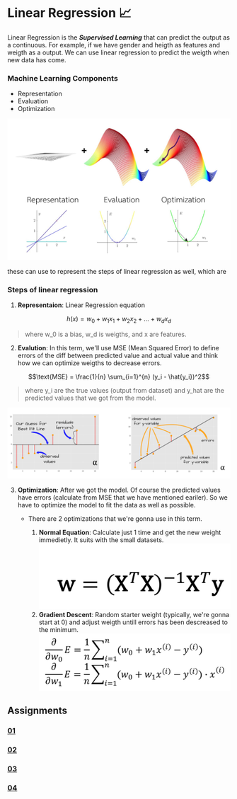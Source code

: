 # Linear Regression 📈

Linear Regression is the **_Supervised Learning_** that can predict the output as a continuous. For example, if we have gender and heigth as features and weigth as a output. We can use linear regression to predict the weigth when new data has come.

### Machine Learning Components

- Representation
- Evaluation
- Optimization

![components](./assets/components.jpeg)
</br>

these can use to represent the steps of linear regression as well, which are

### Steps of linear regression

1. **Representaion**: Linear Regression equation

```math
h(x) = w_0 + w_1 x_1 + w_2 x_2 + ... + w_d x_d
```

> where w_0 is a bias, w_d is weigths, and x are features.

2. **Evalution**: In this term, we'll use MSE (Mean Squared Error) to define errors of the diff between predicted value and actual value and think how we can optimize weigths to decrease errors.

```math
\text{MSE} = \frac{1}{n} \sum_{i=1}^{n} (y_i - \hat{y_i})^2
```

> where y_i are the true values (output from dataset) and y_hat are the predicted values that we got from the model.

![MSE](./assets/MSE.jpeg)
</br>

3. **Optimization**: After we got the model. Of course the predicted values have errors (calculate from MSE that we have mentioned eariler). So we have to optimize the model to fit the data as well as possible.

   - There are 2 optimizations that we're gonna use in this term.

     1. **Normal Equation**: Calculate just 1 time and get the new weight immedietly. It suits with the small datasets.
        ![normal](./assets/normalEq.jpeg)
        </br>
     2. **Gradient Descent**: Random starter weight (typically, we're gonna start at 0) and adjust weigth untill errors has been descreased to the minimum.
        ![gradient](./assets/gradientDescent.jpeg)
        </br>

##

## Assignments

### [01](https://github.com/Kariusdi/Machine-Learning-Class67/blob/main/Linear-Regression/01/README.md)

### [02](https://github.com/Kariusdi/Machine-Learning-Class67/blob/main/Linear-Regression/02/README.md)

### [03](https://github.com/Kariusdi/Machine-Learning-Class67/blob/main/Linear-Regression/03/README.md)

### [04](https://github.com/Kariusdi/Machine-Learning-Class67/blob/main/Linear-Regression/04/README.md)
